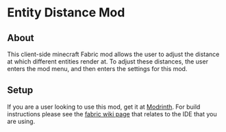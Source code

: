 # Entity Distance Mod
## About
This client-side minecraft Fabric mod allows the user to adjust the distance at which different entities render at. To adjust these distances, the user enters the mod menu, and then enters the settings for this mod.

## Setup
If you are a user looking to use this mod, get it at [Modrinth](https://modrinth.com/mod/entity-distance). For build instructions please see the [fabric wiki page](https://fabricmc.net/wiki/tutorial:setup) that relates to the IDE that you are using.
